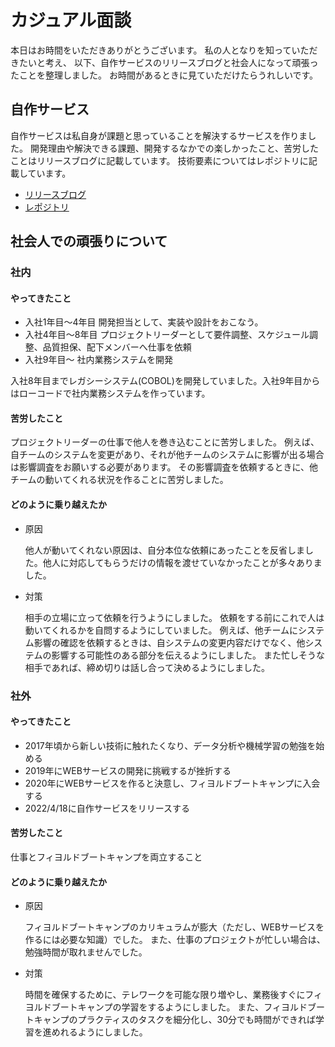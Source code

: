 # カジュアル面談
本日はお時間をいただきありがとうございます。
私の人となりを知っていただきたいと考え、
以下、自作サービスのリリースブログと社会人になって頑張ったことを整理しました。
お時間があるときに見ていただけたらうれしいです。

## 自作サービス
自作サービスは私自身が課題と思っていることを解決するサービスを作りました。
開発理由や解決できる課題、開発するなかでの楽しかったこと、苦労したことはリリースブログに記載しています。
技術要素についてはレポジトリに記載しています。
- [リリースブログ]()
- [レポジトリ](https://github.com/makiichikawa/kabucalculator)

## 社会人での頑張りについて
### 社内
#### やってきたこと

- 入社1年目～4年目
  開発担当として、実装や設計をおこなう。
- 入社4年目～8年目
  プロジェクトリーダーとして要件調整、スケジュール調整、品質担保、配下メンバーへ仕事を依頼
- 入社9年目〜
  社内業務システムを開発

入社8年目までレガシーシステム(COBOL)を開発していました。入社9年目からはローコードで社内業務システムを作っています。

#### 苦労したこと

  プロジェクトリーダーの仕事で他人を巻き込むことに苦労しました。
  例えば、自チームのシステムを変更があり、それが他チームのシステムに影響が出る場合は影響調査をお願いする必要があります。
  その影響調査を依頼するときに、他チームの動いてくれる状況を作ることに苦労しました。

#### どのように乗り越えたか 
- 原因
 
  他人が動いてくれない原因は、自分本位な依頼にあったことを反省しました。他人に対応してもらうだけの情報を渡せていなかったことが多々ありました。

- 対策
  
  相手の立場に立って依頼を行うようにしました。
  依頼をする前にこれで人は動いてくれるかを自問するようにしていました。
  例えば、他チームにシステム影響の確認を依頼するときは、自システムの変更内容だけでなく、他システムの影響する可能性のある部分を伝えるようにしました。
  また忙しそうな相手であれば、締め切りは話し合って決めるようにしました。


### 社外
#### やってきたこと
- 2017年頃から新しい技術に触れたくなり、データ分析や機械学習の勉強を始める
- 2019年にWEBサービスの開発に挑戦するが挫折する
- 2020年にWEBサービスを作ると決意し、フィヨルドブートキャンプに入会する
- 2022/4/18に自作サービスをリリースする

#### 苦労したこと

仕事とフィヨルドブートキャンプを両立すること

#### どのように乗り越えたか
- 原因

  フィヨルドブートキャンプのカリキュラムが膨大（ただし、WEBサービスを作るには必要な知識）でした。
  また、仕事のプロジェクトが忙しい場合は、勉強時間が取れませんでした。

- 対策

  時間を確保するために、テレワークを可能な限り増やし、業務後すぐにフィヨルドブートキャンプの学習をするようにしました。
  また、フィヨルドブートキャンプのプラクティスのタスクを細分化し、30分でも時間ができれば学習を進めれるようにしました。
